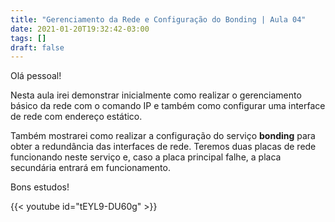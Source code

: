 ```yaml
---
title: "Gerenciamento da Rede e Configuração do Bonding | Aula 04"
date: 2021-01-20T19:32:42-03:00
tags: []
draft: false
---
```


Olá pessoal!

Nesta aula irei demonstrar inicialmente como realizar o gerenciamento básico da rede com o comando IP e também como configurar uma interface de rede com endereço estático.

Também mostrarei como realizar a configuração do serviço **bonding** para obter a redundância das interfaces de rede. Teremos duas placas de rede funcionando neste serviço e, caso a placa principal falhe, a placa secundária entrará em funcionamento.

Bons estudos!

{{< youtube id="tEYL9-DU60g" >}}
